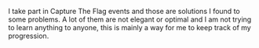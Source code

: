 I take part in Capture The Flag events and those are solutions I found to some problems. A lot of them are not elegant or optimal and I am not trying to learn anything to anyone, this is mainly a way for me to keep track of my progression.
